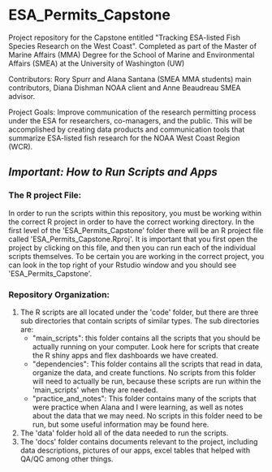 # ESA_Permits_Capstone
Project repository for the Capstone entitled "Tracking ESA-listed Fish Species Research on the West Coast". Completed as part of the Master of Marine Affairs (MMA) Degree for the School of Marine and Environmental Affairs (SMEA) at the University of Washington (UW)

Contributors:
Rory Spurr and Alana Santana (SMEA MMA students) main contributors, Diana Dishman NOAA client and Anne Beaudreau SMEA advisor.

Project Goals:
Improve communication of the research permitting process under the ESA for researchers, co-managers, and the public. This will be accomplished by creating data products and communication tools that summarize ESA-listed fish research for the NOAA West Coast Region (WCR).

## ***Important: How to Run Scripts and Apps***
### The R project File:
In order to run the scripts within this repository, you must be working within the correct R project in order to have the correct working directory. In the first level of the 'ESA_Permits_Capstone' folder there will be an R project file called 'ESA_Permits_Capstone.Rproj'. It is important that you first open the project by clicking on this file, and then you can run each of the individual scripts themselves. To be certain you are working in the correct project, you can look in the top right of your Rstudio window and you should see 'ESA_Permits_Capstone'.

### Repository Organization:
1. The R scripts are all located under the 'code' folder, but there are three sub directories that contain scripts of similar types. The sub directories are:
   - "main_scripts": this folder contains all the scripts that you should be actually running on your computer. Look here for scripts that create the R shiny apps and flex dashboards we have created.
   - "dependencies": This folder contains all the scripts that read in data, organize the data, and create functions. No scripts from this folder will need to actually be run, because these scripts are run within the 'main_scripts' when they are needed.
   - "practice_and_notes": This folder contains many of the scripts that were practice when Alana and I were learning, as well as notes about the data that we may need. No scripts in this folder need to be run, but some useful information may be found here.
2. The 'data' folder hold all of the data needed to run the scripts.
3. The 'docs' folder contains documents relevant to the project, including data descriptions, pictures of our apps, excel tables that helped with QA/QC among other things.







